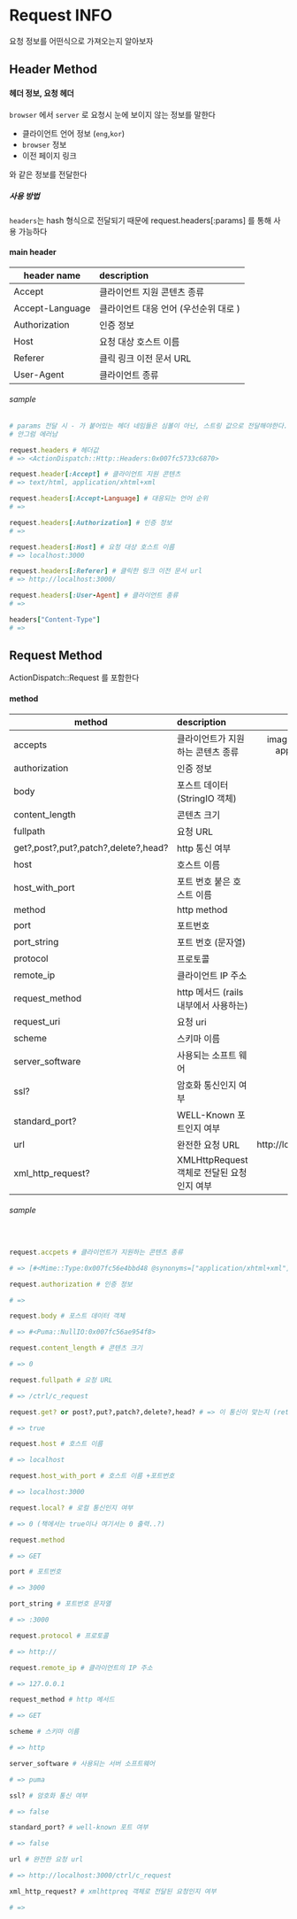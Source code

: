 
# Request INFO

요청 정보를 어떤식으로 가져오는지 알아보자 

## Header Method

#### 헤더 정보, 요청 헤더 

`browser` 에서 `server` 로 요청시 눈에 보이지 않는 정보를 말한다

- 클라이언트 언어 정보 (`eng`,`kor`)
- `browser` 정보
- 이전 페이지 링크 

와 같은 정보를 전달한다

##### 사용 방법
`headers`는 hash 형식으로 전달되기 때문에 request.headers[:params] 를 통해 사용 가능하다 

#### main header
| header name | description |
| ----------- | :---------- |
| Accept    |   클라이언트 지원 콘텐츠 종류 |
| Accept-Language | 클라이언트 대응 언어 (우선순위 대로 ) |
| Authorization |   인증 정보 |
| Host  |   요청 대상 호스트 이름 | 
| Referer | 클릭 링크 이전 문서 URL |
| User-Agent | 클라이언트 종류 |

###### sample 

```ruby
# params 전달 시 - 가 붙어있는 헤더 네임들은 심볼이 아닌, 스트링 값으로 전달해야한다.
# 안그럼 에러남

request.headers # 헤더값 
# => <ActionDispatch::Http::Headers:0x007fc5733c6870>

request.header[:Accept] # 클라이언트 지원 콘텐츠 
# => text/html, application/xhtml+xml

request.headers[:Accept-Language] # 대응되는 언어 순위
# =>

request.headers[:Authorization] # 인증 정보
# =>

request.headers[:Host] # 요청 대상 호스트 이름
# => localhost:3000

request.headers[:Referer] # 클릭한 링크 이전 문서 url 
# => http://localhost:3000/

request.headers[:User-Agent] # 클라이언트 종류 
# =>

headers["Content-Type"] 
# =>
```


## Request Method
ActionDispatch::Request 를 포함한다 

#### method

| method      | description               | example        |    
| ----------- | :------------------------ | :-------------:|
| accepts     | 클라이언트가 지원하는 콘텐츠 종류 | image/jpeg,application/x-ms-application,image/git,---*/*        |    
| authorization| 인증 정보                  |                |      
| body       |	포스트 데이터(StringIO 객체)   | -              |     
| content_length| 콘텐츠 크기                |    0         |
| fullpath	  | 요청 URL                    | /ctrl/req_head|
| get?,post?,put?,patch?,delete?,head?| http 통신 여부 | true |
| host | 호스트 이름 | localhost |
| host_with_port | 포트 번호 붙은 호스트 이름 | localhost:3000|
| method | http method | GET |
| port | 포트번호 | 3000 |
| port_string | 포트 번호 (문자열) | localhost:3000 |
| protocol | 프로토콜 | http:// |
| remote_ip | 클라이언트 IP 주소 | 127.0.0.1 |
| request_method | http 메서드 (rails 내부에서 사용하는) | patch |
| request_uri | 요청 uri | /ctrl/req_head |
| scheme | 스키마 이름 | http |
| server_software | 사용되는 소프트 웨어 | webbrick |
| ssl? | 암호화 통신인지 여부 | false |
| standard_port? | WELL-Known 포트인지 여부 | false |
| url | 완전한 요청 URL | http://localhost:3000/ctrl/req_head| 
| xml_http_request? | XMLHttpRequest 객체로 전달된 요청인지 여부 | false |



###### sample

```ruby on rails


request.accpets # 클라이언트가 지원하는 콘텐츠 종류 

# => [#<Mime::Type:0x007fc56e4bbd48 @synonyms=["application/xhtml+xml"], @symbol=:html, @string="text/html", @hash=-3512688345871750341>]

request.authorization # 인증 정보 

# =>

request.body # 포스트 데이터 객체

# => #<Puma::NullIO:0x007fc56ae954f8>

request.content_length # 콘텐츠 크기 

# => 0

request.fullpath # 요청 URL

# => /ctrl/c_request

request.get? or post?,put?,patch?,delete?,head? # => 이 통신이 맞는지 (return type: bool) 

# => true

request.host # 호스트 이름 

# => localhost

request.host_with_port # 호스트 이름 +포트번호

# => localhost:3000

request.local? # 로컬 통신인지 여부 

# => 0 (책에서는 true이나 여기서는 0 출력..?)

request.method

# => GET

port # 포트번호 

# => 3000

port_string # 포트번호 문자열 

# => :3000

request.protocol # 프로토콜

# => http://

request.remote_ip # 클라이언트의 IP 주소

# => 127.0.0.1

request_method # http 메서드 

# => GET

scheme # 스키마 이름

# => http

server_software # 사용되는 서버 소프트웨어

# => puma

ssl? # 암호화 통신 여부 

# => false

standard_port? # well-known 포트 여부

# => false

url # 완전한 요청 url 

# => http://localhost:3000/ctrl/c_request

xml_http_request? # xmlhttpreq 객체로 전달된 요청인지 여부

# => 
```